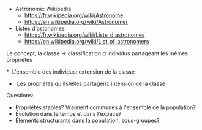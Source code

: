 * Astronome: Wikipedia
  * https://fr.wikipedia.org/wiki/Astronome
  * https://en.wikipedia.org/wiki/Astronomer
* Listes d'astonomes:
    * https://fr.wikipedia.org/wiki/Liste_d'astronomes
    * https://en.wikipedia.org/wiki/List_of_astronomers


Le concept, la classe -> classification d'individus partageant les mêmes propriétés

*  L'ensemble des individus: extension de la classe
*  Les propriétés qu'ils/elles partagent: intension de la classe

Questions:

*  Propriétés stables? Vraiment communes à l'ensemble de la population?
*  Évolution dans le temps et dans l'expace?
*  Élements structurants dans la population, sous-groupes?